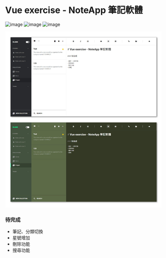 # Vue exercise - NoteApp 筆記軟體

![image](https://img.shields.io/badge/JavaScript-exercise-F0DB4F.svg) ![image](https://img.shields.io/badge/Vue-exercise-41B883.svg) ![image](https://img.shields.io/badge/SCSS-exercise-CD6799.svg)

![images](https://github.com/jedchang/Note-App/blob/master/preview.jpg)

### 待完成

- 筆記、分類切換
- 星號增加
- 刪除功能
- 搜尋功能
